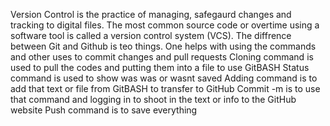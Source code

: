 Version Control is the practice of managing, safegaurd changes and tracking to digital files. The most common source code or overtime using a software tool is called a version control system (VCS).
The diffrence between Git and Github is teo things. One helps with using the commands and other uses to commit changes and pull requests
Cloning command is used to pull the codes and putting them into a file to use GitBASH
Status command is used to show was was or wasnt saved
Adding command is to add that text or file from GitBASH to transfer to GitHub
Commit -m is to use that command and logging in to shoot in the text or info to the GitHub website
Push command is to save everything
